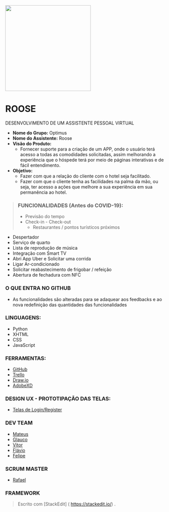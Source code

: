 <img src="https://github.com/mateuscamargo/Roose_App/blob/master/Roose.jpg" width="270px" heigth="270px" align="i">


# ROOSE

DESENVOLVIMENTO DE UM ASSISTENTE PESSOAL VIRTUAL

- **Nome do Grupo:** Optimus 
- **Nome do Assistente:** Roose
- **Visão do Produto:** 
   - Fornecer suporte para a criação de um APP, onde o usuário terá acesso a todas as comodidades solicitadas, assim melhorando a experiência que o hóspede terá por meio de páginas interativas e de fácil entendimento.
- **Objetivo:**
  - Fazer com que a relação do cliente com o
hotel seja facilitado. 
  - Fazer com que o cliente tenha as facilidades
na palma da mão, ou seja, ter acesso a ações
que melhore a sua experiência em sua permanência ao hotel.

>  ### FUNCIONALIDADES (Antes do COVID-19):
>   - Previsão do tempo
>    - Check-in
>     - Check-out
>      - Restaurantes / pontos turísticos próximos
 - Despertador
 - Serviço de quarto
 - Lista de reprodução de música
 - Integração com Smart TV
 - Abri App Uber e Solicitar uma corrida
 - Ligar Ar-condicionado
 - Solicitar reabastecimento de frigobar / refeição
 - Abertura de fechadura com NFC



 

### O QUE ENTRA NO GITHUB

- As funcionalidades são alteradas para se adaquear aos feedbacks e ao nova redefinição das quantidades das funcionalidades


### LINGUAGENS:
- Python
- XHTML
- CSS
- JavaScript

### FERRAMENTAS:
- [GitHub](https://github.com/mateuscamargo/Roose_App)
- [Trello](https://trello.com/b/oUfxIrLz/app-roose)
- [Draw.io](https://draw.io)
- [AdobeXD](https://www.adobe.com/br/products/xd.html)

### DESIGN UX - PROTOTIPAÇÃO DAS TELAS:

- [Telas de Login/Register](https://xd.adobe.com/view/69021e23-93d4-449b-6183-300331026bdc-1f33/)


### DEV TEAM
- [Mateus](https://github.com/mateuscamargo)
- [Glauco](https://github.com/glaucofidelix)
- [Vitor](https://github.com/assenvitor)
- [Flávio](https://github.com/twofap2)
- [Felipe](https://github.com/FelipeNunis)
 
### SCRUM MASTER

- [Rafael](github.com/RafaelRCLima)

### FRAMEWORK

> Escrito com [StackEdit] ( https://stackedit.io/) .
<!--stackedit_data:
eyJoaXN0b3J5IjpbLTExNTg2NTc2MDAsLTE2NzA1NzM3NSwxNz
c1NDA3MTUxLDM3Nzg1ODk3MCwxMjQzMDgyMTg5LC0yNzM0MDYw
MzksNjAzMDMzMjM0LDEyNjYxMzAzOTQsNDEzMDUxNjc5LDIwNz
E2MDc0NDksMTIyNzE0MTI4NiwtNDk4NzczOTg5LDEyMzIxODM2
MDFdfQ==
-->